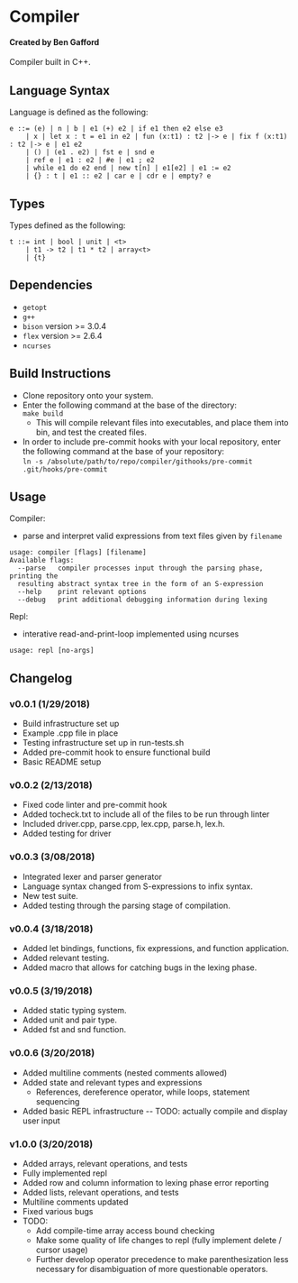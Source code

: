 # Compiler
#### Created by Ben Gafford
Compiler built in C++.  

## Language Syntax
Language is defined as the following:   
```
e ::= (e) | n | b | e1 (+) e2 | if e1 then e2 else e3
    | x | let x : t = e1 in e2 | fun (x:t1) : t2 |-> e | fix f (x:t1) : t2 |-> e | e1 e2
    | () | (e1 . e2) | fst e | snd e
    | ref e | e1 : e2 | #e | e1 ; e2
    | while e1 do e2 end | new t[n] | e1[e2] | e1 := e2
    | {} : t | e1 :: e2 | car e | cdr e | empty? e
```

## Types
Types defined as the following:
```
t ::= int | bool | unit | <t> 
    | t1 -> t2 | t1 * t2 | array<t>
    | {t}
```

## Dependencies
* `getopt`
* `g++`
* `bison` version >= 3.0.4
* `flex`  version >= 2.6.4
* `ncurses`

## Build Instructions
* Clone repository onto your system.
* Enter the following command at the base of the directory:  
    `make build`  
     * This will compile relevant files into executables, and place them into bin, and test the created files.
* In order to include pre-commit hooks with your local repository, enter the following command at the base of your repository:  
    `ln -s /absolute/path/to/repo/compiler/githooks/pre-commit .git/hooks/pre-commit`
    
## Usage
Compiler: 
* parse and interpret valid expressions from text files given by `filename` 
```
usage: compiler [flags] [filename]  
Available flags:  
  --parse   compiler processes input through the parsing phase, printing the 
  resulting abstract syntax tree in the form of an S-expression
  --help    print relevant options
  --debug   print additional debugging information during lexing
``` 
Repl:
* interative read-and-print-loop implemented using ncurses
```
usage: repl [no-args]
```

## Changelog
### v0.0.1 (1/29/2018)
* Build infrastructure set up
* Example .cpp file in place
* Testing infrastructure set up in run-tests.sh
* Added pre-commit hook to ensure functional build
* Basic README setup

### v0.0.2 (2/13/2018)
* Fixed code linter and pre-commit hook
* Added tocheck.txt to include all of the files to be run through linter
* Included driver.cpp, parse.cpp, lex.cpp, parse.h, lex.h.
* Added testing for driver

### v0.0.3 (3/08/2018)
* Integrated lexer and parser generator
* Language syntax changed from S-expressions to infix syntax. 
* New test suite.
* Added testing through the parsing stage of compilation. 

### v0.0.4 (3/18/2018)
* Added let bindings, functions, fix expressions, and function application.
* Added relevant testing.
* Added macro that allows for catching bugs in the lexing phase.

### v0.0.5 (3/19/2018)
* Added static typing system.
* Added unit and pair type.
* Added fst and snd function.

### v0.0.6 (3/20/2018)
* Added multiline comments (nested comments allowed)
* Added state and relevant types and expressions
  * References, dereference operator, while loops, statement sequencing
* Added basic REPL infrastructure -- TODO: actually compile and display user input

### v1.0.0 (3/20/2018)
* Added arrays, relevant operations, and tests
* Fully implemented repl
* Added row and column information to lexing phase error reporting
* Added lists, relevant operations, and tests
* Multiline comments updated
* Fixed various bugs
* TODO: 
  * Add compile-time array access bound checking
  * Make some quality of life changes to repl (fully implement delete / cursor usage)
  * Further develop operator precedence to make parenthesization less necessary for disambiguation of more questionable operators.
  
  

